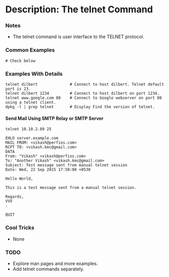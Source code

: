 # Description: The telnet Command

### Notes
* The telnet command is user interface to the TELNET protocol.

### Common Examples
```shell
# Check below
```

### Examples With Details
```shell
telnet dilbert              # Connect to host dilbert. Telnet default port is 23.
telnet dilbert 1234         # Connect to host dilbert on port 1234.
telnet www.google.com 80    # Connect to Google webserver on port 80 using a telnet client.
dpkg -l | grep telnet       # Display Find the version of telnet.
```

#### Send Mail Using SMTP Relay or SMTP Server
```shell
telnet 10.10.2.89 25

EHLO server.example.com
MAIL FROM: <vikash@perfios.com>
RCPT TO: <vikash.kmc@gmail.com>
DATA
From: "Vikash" <vikash@perfios.com>
To: "Another Vikash" <vikash.kmc@gmail.com>
Subject: Test message sent from manual telnet session
Date: Wed, 22 Sep 2015 17:50:00 +0530

Hello World,

This is a test message sent from a manual telnet session.

Regards,
VVV
.

QUIT
```

### Cool Tricks
* None

### TODO
* Explore man pages and more examples.
* Add telnet commands separately.

